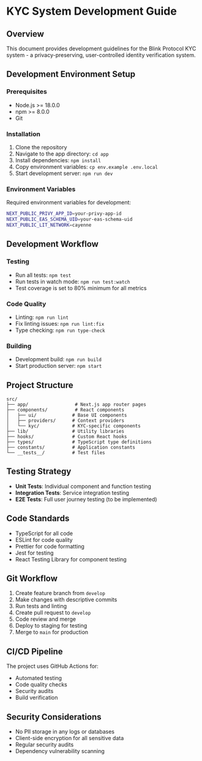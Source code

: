 # KYC System Development Guide

## Overview

This document provides development guidelines for the Blink Protocol KYC system - a privacy-preserving, user-controlled identity verification system.

## Development Environment Setup

### Prerequisites

- Node.js >= 18.0.0
- npm >= 8.0.0
- Git

### Installation

1. Clone the repository
2. Navigate to the app directory: `cd app`
3. Install dependencies: `npm install`
4. Copy environment variables: `cp env.example .env.local`
5. Start development server: `npm run dev`

### Environment Variables

Required environment variables for development:

```bash
NEXT_PUBLIC_PRIVY_APP_ID=your-privy-app-id
NEXT_PUBLIC_EAS_SCHEMA_UID=your-eas-schema-uid
NEXT_PUBLIC_LIT_NETWORK=cayenne
```

## Development Workflow

### Testing

- Run all tests: `npm test`
- Run tests in watch mode: `npm run test:watch`
- Test coverage is set to 80% minimum for all metrics

### Code Quality

- Linting: `npm run lint`
- Fix linting issues: `npm run lint:fix`
- Type checking: `npm run type-check`

### Building

- Development build: `npm run build`
- Start production server: `npm start`

## Project Structure

```
src/
├── app/                 # Next.js app router pages
├── components/          # React components
│   ├── ui/             # Base UI components
│   ├── providers/      # Context providers
│   └── kyc/            # KYC-specific components
├── lib/                # Utility libraries
├── hooks/              # Custom React hooks
├── types/              # TypeScript type definitions
├── constants/          # Application constants
└── __tests__/          # Test files
```

## Testing Strategy

- **Unit Tests**: Individual component and function testing
- **Integration Tests**: Service integration testing
- **E2E Tests**: Full user journey testing (to be implemented)

## Code Standards

- TypeScript for all code
- ESLint for code quality
- Prettier for code formatting
- Jest for testing
- React Testing Library for component testing

## Git Workflow

1. Create feature branch from `develop`
2. Make changes with descriptive commits
3. Run tests and linting
4. Create pull request to `develop`
5. Code review and merge
6. Deploy to staging for testing
7. Merge to `main` for production

## CI/CD Pipeline

The project uses GitHub Actions for:
- Automated testing
- Code quality checks
- Security audits
- Build verification

## Security Considerations

- No PII storage in any logs or databases
- Client-side encryption for all sensitive data
- Regular security audits
- Dependency vulnerability scanning 
